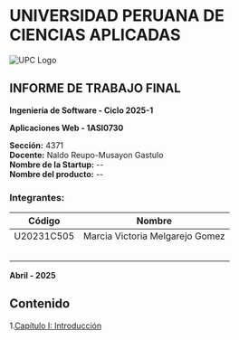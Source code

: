 # UNIVERSIDAD PERUANA DE CIENCIAS APLICADAS

![UPC Logo](https://upload.wikimedia.org/wikipedia/commons/f/fc/UPC_logo_transparente.png)

## INFORME DE TRABAJO FINAL 

**Ingeniería de Software - Ciclo 2025-1**

**Aplicaciones Web - 1ASI0730**

**Sección:** 4371  
**Docente:** Naldo Reupo-Musayon Gastulo  
**Nombre de la Startup:** --  
**Nombre del producto:** --


### Integrantes: 

|Código     |Nombre                         |
|-----------|-------------------------------|
|U20231C505| Marcia Victoria Melgarejo Gomez|
|    |      |
|    |      |
|     |      |
|     |      |
|     |      |

**Abril - 2025**

## Contenido 

1.[Capítulo I: Introducción](./repo/Capitulo%201.md)
